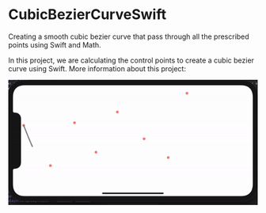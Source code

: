 # CubicBezierCurveSwift
Creating a smooth cubic bezier curve that pass through all the prescribed points using Swift and Math.  

In this project, we are calculating the control points to create a cubic bezier curve using Swift. 
More information about this project: 

![](/bezierCurve1.gif)
